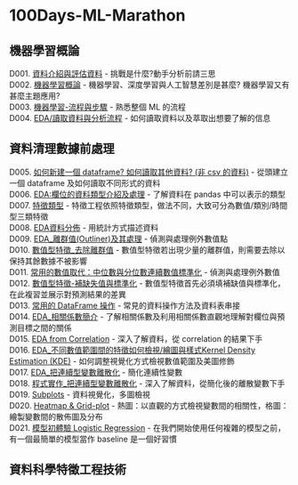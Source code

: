 # 100Days-ML-Marathon
## 機器學習概論
D001. [資料介紹與評估資料](https://github.com/jacky0405/100Days-ML-Marathon/tree/master/D1_%E8%B3%87%E6%96%99%E4%BB%8B%E7%B4%B9%E8%88%87%E8%A9%95%E4%BC%B0%E8%B3%87%E6%96%99) - 挑戰是什麼?動手分析前請三思  
D002. [機器學習概論](https://github.com/jacky0405/100Days-ML-Marathon/tree/master/D2_%E6%A9%9F%E5%99%A8%E5%AD%B8%E7%BF%92%E6%A6%82%E8%AB%96) - 機器學習、深度學習與人工智慧差別是甚麼? 機器學習又有甚麼主題應用?  
D003. [機器學習-流程與步驟](https://github.com/jacky0405/100Days-ML-Marathon/tree/master/D3_%E6%A9%9F%E5%99%A8%E5%AD%B8%E7%BF%92_%E6%B5%81%E7%A8%8B%E8%88%87%E6%AD%A5%E9%A9%9F) - 熟悉整個 ML 的流程  
D004. [EDA/讀取資料與分析流程](https://github.com/jacky0405/100Days-ML-Marathon/tree/master/D4_EDA_%E8%AE%80%E5%8F%96%E8%B3%87%E6%96%99%E8%88%87%E5%88%86%E6%9E%90%E6%B5%81%E7%A8%8B) - 如何讀取資料以及萃取出想要了解的信息  
## 資料清理數據前處理
D005. [如何新建一個 dataframe? 如何讀取其他資料? (非 csv 的資料)](https://github.com/jacky0405/100Days-ML-Marathon/tree/master/D5_%E6%96%B0%E5%BB%BA%E4%B8%80%E5%80%8Bdataframe%E5%8F%8A%E8%AE%80%E5%8F%96%E5%85%B6%E4%BB%96%E8%B3%87%E6%96%99) - 從頭建立一個 dataframe 及如何讀取不同形式的資料   
D006. [EDA:欄位的資料類型介紹及處理](https://github.com/jacky0405/100Days-ML-Marathon/tree/master/D6_EDA_%E6%AC%84%E4%BD%8D%E7%9A%84%E8%B3%87%E6%96%99%E9%A1%9E%E5%9E%8B%E4%BB%8B%E7%B4%B9%E5%8F%8A%E8%99%95%E7%90%86) - 了解資料在 pandas 中可以表示的類型  
D007. [特徵類型](https://github.com/jacky0405/100Days-ML-Marathon/tree/master/D7_%E7%89%B9%E5%BE%B5%E9%A1%9E%E5%9E%8B) - 特徵工程依照特徵類型，做法不同，大致可分為數值/類別/時間型三類特徵  
D008. [EDA資料分佈](https://github.com/jacky0405/100Days-ML-Marathon/tree/master/D8_EDA%E8%B3%87%E6%96%99%E5%88%86%E4%BD%88) - 用統計方式描述資料  
D009. [EDA_離群值(Outliner)及其處理](https://github.com/jacky0405/100Days-ML-Marathon/tree/master/D9_EDA_%E9%9B%A2%E7%BE%A4%E5%80%BC(Outliner)%E5%8F%8A%E5%85%B6%E8%99%95%E7%90%86) - 偵測與處理例外數值點  
D010. [數值型特徵_去除離群值](https://github.com/jacky0405/100Days-ML-Marathon/tree/master/D10_%E6%95%B8%E5%80%BC%E5%9E%8B%E7%89%B9%E5%BE%B5_%E5%8E%BB%E9%99%A4%E9%9B%A2%E7%BE%A4%E5%80%BC) - 數值型特徵若出現少量的離群值，則需要去除以保持其餘數據不被影響  
D011. [常用的數值取代：中位數與分位數連續數值標準化](https://github.com/jacky0405/100Days-ML-Marathon/tree/master/D11_%E5%B8%B8%E7%94%A8%E7%9A%84%E6%95%B8%E5%80%BC%E5%8F%96%E4%BB%A3_%E4%B8%AD%E4%BD%8D%E6%95%B8%E8%88%87%E5%88%86%E4%BD%8D%E6%95%B8%E9%80%A3%E7%BA%8C%E6%95%B8%E5%80%BC%E6%A8%99%E6%BA%96%E5%8C%96) - 偵測與處理例外數值  
D012. [數值型特徵-補缺失值與標準化](https://github.com/jacky0405/100Days-ML-Marathon/tree/master/D12_%E6%95%B8%E5%80%BC%E5%9E%8B%E7%89%B9%E5%BE%B5_%E8%A3%9C%E7%BC%BA%E5%A4%B1%E5%80%BC%E8%88%87%E6%A8%99%E6%BA%96%E5%8C%96) - 數值型特徵首先必須填補缺值與標準化，在此複習並展示對預測結果的差異  
D013. [常用的 DataFrame 操作](https://github.com/jacky0405/100Days-ML-Marathon/tree/master/D13_%E5%B8%B8%E7%94%A8%E7%9A%84%20DataFrame%20%E6%93%8D%E4%BD%9C) - 常見的資料操作方法及資料表串接  
D014. [EDA_相關係數簡介](https://github.com/jacky0405/100Days-ML-Marathon/tree/master/D14_%E7%A8%8B%E5%BC%8F%E5%AF%A6%E4%BD%9CEDA_correlation_%E7%9B%B8%E9%97%9C%E4%BF%82%E6%95%B8%E7%B0%A1%E4%BB%8B) - 了解相關係數及利用相關係數直觀地理解對欄位與預測目標之間的關係  
D015. [EDA from Correlation](https://github.com/jacky0405/100Days-ML-Marathon/tree/master/D15_EDA%20from%20Correlation) - 深入了解資料，從 correlation 的結果下手  
D016. [EDA_不同數值範圍間的特徵如何檢視/繪圖與樣式Kernel Density Estimation (KDE)](https://github.com/jacky0405/100Days-ML-Marathon/tree/master/D16_EDA_%E4%B8%8D%E5%90%8C%E6%95%B8%E5%80%BC%E7%AF%84%E5%9C%8D%E9%96%93%E7%9A%84%E7%89%B9%E5%BE%B5%E5%A6%82%E4%BD%95%E6%AA%A2%E8%A6%96_%E7%B9%AA%E5%9C%96%E8%88%87%E6%A8%A3%E5%BC%8FKernel%20Density%20Estimation%20(KDE)) - 如何調整視覺化方式檢視數值範圍及美圖修飾  
D017. [EDA_把連續型變數離散化](https://github.com/jacky0405/100Days-ML-Marathon/tree/master/D17_EDA_%E6%8A%8A%E9%80%A3%E7%BA%8C%E5%9E%8B%E8%AE%8A%E6%95%B8%E9%9B%A2%E6%95%A3%E5%8C%96) - 簡化連續性變數  
D018. [程式實作_把連續型變數離散化](https://github.com/jacky0405/100Days-ML-Marathon/tree/master/D18_%E7%A8%8B%E5%BC%8F%E5%AF%A6%E4%BD%9C_%E6%8A%8A%E9%80%A3%E7%BA%8C%E5%9E%8B%E8%AE%8A%E6%95%B8%E9%9B%A2%E6%95%A3%E5%8C%96) - 深入了解資料，從簡化後的離散變數下手  
D019. [Subplots](https://github.com/jacky0405/100Days-ML-Marathon/tree/master/D19_Subplots) - 資料視覺化，多圖檢視  
D020. [Heatmap & Grid-plot](https://github.com/jacky0405/100Days-ML-Marathon/tree/master/D20_Heatmap%26Grid-plot) - 熱圖：以直觀的方式檢視變數間的相關性，格圖：繪製變數間的散佈圖及分布  
D021. [模型初體驗 Logistic Regression](https://github.com/jacky0405/100Days-ML-Marathon/tree/master/D21_%E6%A8%A1%E5%9E%8B%E5%88%9D%E9%AB%94%E9%A9%97%20Logistic%20Regression) - 在我們開始使用任何複雜的模型之前，有一個最簡單的模型當作 baseline 是一個好習慣  
## 資料科學特徵工程技術
